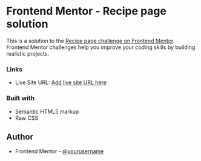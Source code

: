 # Frontend Mentor - Recipe page solution

This is a solution to the [Recipe page challenge on Frontend Mentor](https://www.frontendmentor.io/challenges/recipe-page-KiTsR8QQKm). Frontend Mentor challenges help you improve your coding skills by building realistic projects.

### Links

- Live Site URL: [Add live site URL here](https://github.com/FurqanEmam/fm_recipe_page)

### Built with

- Semantic HTML5 markup
- Raw CSS

## Author

- Frontend Mentor - [@yourusername](https://www.frontendmentor.io/profile/FurqanEmam)
